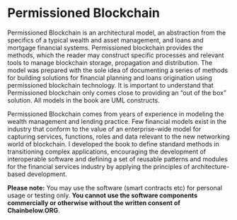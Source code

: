 # Permissioned Blockchain

Permissioned Blockchain is an architectural model, an abstraction from the specifics of a typical wealth and asset management, and loans and mortgage financial systems. Permissioned blockchain provides the methods, which the reader may construct specific processes and relevant tools to manage blockchain storage, propagation and distribution. The model was prepared with the sole idea of documenting a series of methods for building solutions for financial planning and loans origination using permissioned blockchain technology. It is important to understand that Permissioned blockchain only comes close to providing an “out of the box” solution. All models in the book are UML constructs. 

Permissioned Blockchain comes from years of experience in modeling the wealth management and lending practice. Few financial models exist in the industry that conform to the value of an enterprise-wide model for capturing services, functions, roles and data relevant to the new networking world of blockchain. I developed the book to define standard methods in transitioning complex applications, encouraging the development of interoperable software and defining a set of reusable patterns and modules for the financial services industry by applying the principles of architecture-based development.

**Please note:** You may use the software (smart contracts etc) for personal usage or testing only. **You cannot use the software components commercially or otherwise without the written consent of Chainbelow.ORG**. 

